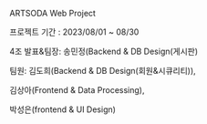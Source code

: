
ARTSODA Web Project
         
프로젝트 기간 : 2023/08/01 ~ 08/30

4조 
발표&팀장: 송민정(Backend & DB Design(게시판)

팀원: 김도희(Backend & DB Design(회원&시큐리티)),  

김상아(Frontend & Data Processing), 

박성은(frontend & UI Design) 

